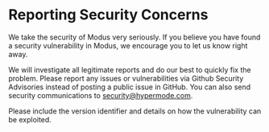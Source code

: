 # Reporting Security Concerns

We take the security of Modus very seriously. If you believe you have found a security vulnerability in Modus, we encourage you to let us know right away.

We will investigate all legitimate reports and do our best to quickly fix the problem. Please report any issues or vulnerabilities via Github Security Advisories instead of posting a public issue in GitHub. You can also send security communications to security@hypermode.com.

Please include the version identifier and details on how the vulnerability can be exploited.
